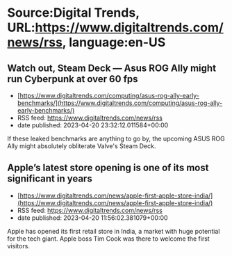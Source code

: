 # Source:Digital Trends, URL:https://www.digitaltrends.com/news/rss, language:en-US

## Watch out, Steam Deck — Asus ROG Ally might run Cyberpunk at over 60 fps
 - [https://www.digitaltrends.com/computing/asus-rog-ally-early-benchmarks/](https://www.digitaltrends.com/computing/asus-rog-ally-early-benchmarks/)
 - RSS feed: https://www.digitaltrends.com/news/rss
 - date published: 2023-04-20 23:32:12.011584+00:00

If these leaked benchmarks are anything to go by, the upcoming ASUS ROG Ally might absolutely obliterate Valve's Steam Deck.

## Apple’s latest store opening is one of its most significant in years
 - [https://www.digitaltrends.com/news/apple-first-apple-store-india/](https://www.digitaltrends.com/news/apple-first-apple-store-india/)
 - RSS feed: https://www.digitaltrends.com/news/rss
 - date published: 2023-04-20 11:56:02.381079+00:00

Apple has opened its first retail store in India, a market with huge potential for the tech giant. Apple boss Tim Cook was there to welcome the first visitors.

